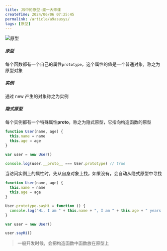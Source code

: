```yaml
---
title: JS中的原型-渡一大师课
createTime: 2024/06/06 07:25:45
permalink: /article/a9asusys/
tags: [原型]
---
```


![原型](https://s21.ax1x.com/2024/06/06/pkYFbge.png)

##### 原型

每个函数都有一个自己的属性`prototype`，这个属性的值是一个普通对象，称之为原型对象

##### 实例

通过 new 产生的对象称之为实例

##### 隐式原型

每个实例都有一个特殊属性**proto**，称之为隐式原型，它指向构造函数的原型

```js
function User(name, age) {
  this.name = name
  this.age = age
}

var user = new User()

console.log(user.__proto__ === User.prototype) // true
```

当访问实例上的属性时，先从自身对象上找，如果没有，会自动从隐式原型中寻找

```js
function User(name, age) {
  this.name = name
  this.age = age
}

User.prototype.sayHi = function () {
  console.log("Hi, I am " + this.name + ", I am " + this.age + " years old")
}

var user = new User()

user.sayHi()
```

> 一般开发时候，会把构造函数中函数放在原型上

